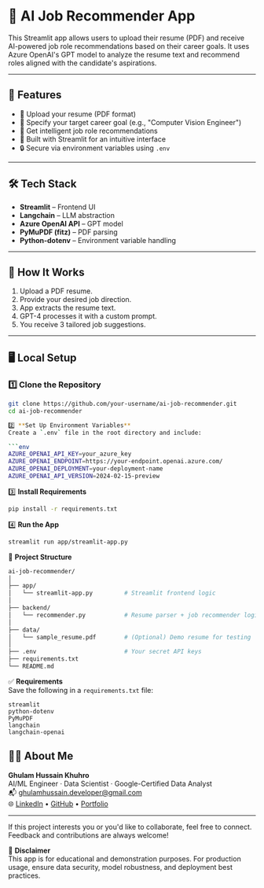 # 🤖 AI Job Recommender App

This Streamlit app allows users to upload their resume (PDF) and receive AI-powered job role recommendations based on their career goals. It uses Azure OpenAI's GPT model to analyze the resume text and recommend roles aligned with the candidate's aspirations.

---

## 🚀 Features

- 📄 Upload your resume (PDF format)
- 🎯 Specify your target career goal (e.g., "Computer Vision Engineer")
- 🧠 Get intelligent job role recommendations
- 💬 Built with Streamlit for an intuitive interface
- 🔒 Secure via environment variables using `.env`

---

## 🛠️ Tech Stack

- **Streamlit** – Frontend UI
- **Langchain** – LLM abstraction
- **Azure OpenAI API** – GPT model
- **PyMuPDF (fitz)** – PDF parsing
- **Python-dotenv** – Environment variable handling

---

## 🧾 How It Works

1. Upload a PDF resume.
2. Provide your desired job direction.
3. App extracts the resume text.
4. GPT-4 processes it with a custom prompt.
5. You receive 3 tailored job suggestions.

---

## 🖥️ Local Setup

### 1️⃣ Clone the Repository

```bash
git clone https://github.com/your-username/ai-job-recommender.git
cd ai-job-recommender

2️⃣ **Set Up Environment Variables**  
Create a `.env` file in the root directory and include:

```env
AZURE_OPENAI_API_KEY=your_azure_key  
AZURE_OPENAI_ENDPOINT=https://your-endpoint.openai.azure.com/  
AZURE_OPENAI_DEPLOYMENT=your-deployment-name  
AZURE_OPENAI_API_VERSION=2024-02-15-preview
```

3️⃣ **Install Requirements**

```bash
pip install -r requirements.txt
```

4️⃣ **Run the App**

```bash
streamlit run app/streamlit-app.py
```

📂 **Project Structure**

```bash
ai-job-recommender/
│
├── app/
│   └── streamlit-app.py         # Streamlit frontend logic
│
├── backend/
│   └── recommender.py           # Resume parser + job recommender logic
│
├── data/
│   └── sample_resume.pdf        # (Optional) Demo resume for testing
│
├── .env                         # Your secret API keys
├── requirements.txt
└── README.md
```

✅ **Requirements**  
Save the following in a `requirements.txt` file:

```text
streamlit  
python-dotenv  
PyMuPDF  
langchain  
langchain-openai
```

## 👨‍💻 About Me

**Ghulam Hussain Khuhro**  
AI/ML Engineer · Data Scientist · Google-Certified Data Analyst  
📬 ghulamhussain.developer@gmail.com  
🌐 [LinkedIn](https://www.linkedin.com/in/ghulamhussainkhuhro/) • [GitHub](https://github.com/ghulamhussainkhuhro/) • [Portfolio](https://ghulamhussainkhuhro.github.io/)

---

If this project interests you or you'd like to collaborate, feel free to connect. Feedback and contributions are always welcome!

📌 **Disclaimer**  
This app is for educational and demonstration purposes. For production usage, ensure data security, model robustness, and deployment best practices.
